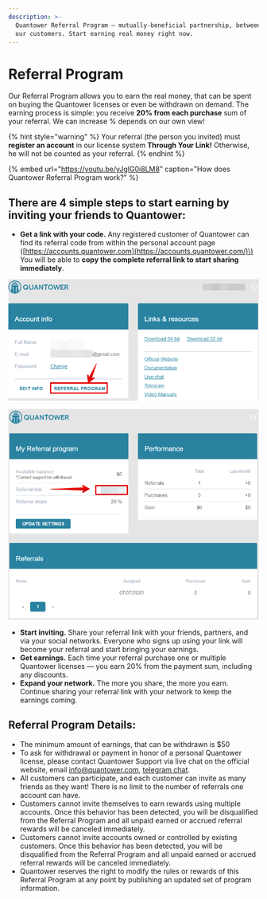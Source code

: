 ```yaml
---
description: >-
  Quantower Referral Program — mutually-beneficial partnership, between us and
  our customers. Start earning real money right now.
---
```


# Referral Program

Our Referral Program allows you to earn the real money, that can be spent on buying the Quantower licenses or even be withdrawn on demand. The earning process is simple: you receive **20% from each purchase** sum of your referral. We can increase % depends on our own view!

{% hint style="warning" %}
Your referral \(the person you invited\) must **register an account** in our license system **Through Your Link!** Otherwise, he will not be counted as your referral.
{% endhint %}

{% embed url="https://youtu.be/yJgIG0i8LM8" caption="How does Quantower Referral Program work?" %}

## **There are 4 simple steps to start earning by inviting your friends to Quantower:**

* **Get a link with your code.** Any registered customer of Quantower can find its referral code from within the personal account page \([https://accounts.quantower.com](https://accounts.quantower.com/)\)  You will be able to **copy the complete referral link to start sharing immediately**.

![](../.gitbook/assets/image%20%28153%29.png)

![](../.gitbook/assets/image%20%28152%29.png)

* **Start inviting.** Share your referral link with your friends, partners, and via your social networks. Everyone who signs up using your link will become your referral and start bringing your earnings.
* **Get earnings.** Each time your referral purchase one or multiple Quantower licenses — you earn 20% from the payment sum, including any discounts.
* **Expand your network.** The more you share, the more you earn. Continue sharing your referral link with your network to keep the earnings coming.

## **Referral Program Details:**

* The minimum amount of earnings, that can be withdrawn is $50
* To ask for withdrawal or payment in honor of a personal Quantower license, please contact Quantower Support via live chat on the official website, email info@quantower.com, [telegram chat](https://t.me/quantower).
* All customers can participate, and each customer can invite as many friends as they want! There is no limit to the number of referrals one account can have.
* Customers cannot invite themselves to earn rewards using multiple accounts. Once this behavior has been detected, you will be disqualified from the Referral Program and all unpaid earned or accrued referral rewards will be canceled immediately.
* Customers cannot invite accounts owned or controlled by existing customers. Once this behavior has been detected, you will be disqualified from the Referral Program and all unpaid earned or accrued referral rewards will be canceled immediately.
* Quantower reserves the right to modify the rules or rewards of this Referral Program at any point by publishing an updated set of program information.

